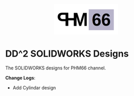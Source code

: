 
<div align="center">
  <img src="https://raw.githubusercontent.com/parham/parham.github.io/main/assets/logo/phm_logo.png"/ width="200">
</div>

# DD^2 SOLIDWORKS Designs
The SOLIDWORKS designs for PHM66 channel.

**Change Logs**:
- Add Cylindar design
